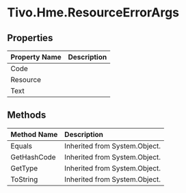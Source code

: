 # Tivo.Hme.ResourceErrorArgs #

## Properties ##
| **Property Name** | **Description** |
|:------------------|:----------------|
| Code |  |
| Resource |  |
| Text |  |

## Methods ##
| **Method Name** | **Description** |
|:----------------|:----------------|
| Equals | Inherited from System.Object. |
| GetHashCode | Inherited from System.Object. |
| GetType | Inherited from System.Object. |
| ToString | Inherited from System.Object. |
